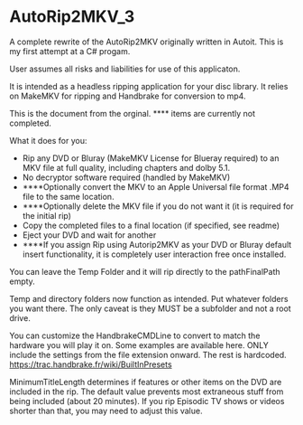 # AutoRip2MKV_3

A complete rewrite of the AutoRip2MKV originally written in Autoit.  This is my first attempt at a C# progam.

User assumes all risks and liabilities for use of this applicaton.

It is intended as a headless ripping application for your disc library. It relies on MakeMKV for ripping and Handbrake for conversion to mp4.

This is the document from the orginal. **** items are currently not completed.

What it does for you:

* Rip any DVD or Bluray (MakeMKV License for Blueray required) to an MKV file at full quality, including chapters and dolby 5.1. 
* No decryptor software required (handled by MakeMKV)
* ****Optionally convert the MKV to an Apple Universal file format .MP4 file to the same location.
* ****Optionally delete the MKV file if you do not want it (it is required for the initial rip)
* Copy the completed files to a final location (if specified, see readme)
* Eject your DVD and wait for another 
* ****If you assign Rip using Autorip2MKV as your DVD or Bluray default insert functionality, it is completely user interaction free once installed.

You can leave the Temp Folder and it will rip directly to the pathFinalPath empty.

Temp and directory folders now function as intended.  Put whatever folders you want there.  The only caveat is they MUST be a subfolder and not a root drive.

You can customize the HandbrakeCMDLine to convert to match the hardware you will play it on.
Some examples are available here. ONLY include the settings from the file extension onward.  The rest is hardcoded.
https://trac.handbrake.fr/wiki/BuiltInPresets

MinimumTitleLength determines if features or other items on the DVD are included in the rip.  The default value prevents most extraneous stuff from being included (about 20 minutes).  If you rip Episodic TV shows or videos shorter than that, you may need to adjust this value.

